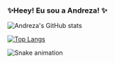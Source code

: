 ### ✨Heey! Eu sou a Andreza! ✨ 
 

![Andreza's GitHub stats](https://github-readme-stats.vercel.app/api?username=andrezamp&show_icons=true&theme=cobalt)

[![Top Langs](https://github-readme-stats.vercel.app/api/top-langs/?username=andrezamp&layout=compact&show_icons=true&theme=radical&langs_count=10)](https://github.com/andrezamp/github-readme-stats)


 ![Snake animation](https://github.com/andrezamp/andrezamp/blob/main/.github/workflows/snake.yml)

